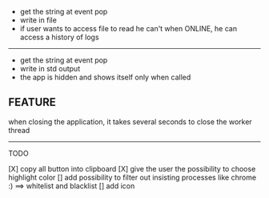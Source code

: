 * get the string at event pop
* write in file
* if user wants to access file to read he can't when ONLINE, he can access a history of logs
-------------------------------------------------------------
* get the string at event pop
* write in std output
* the app is hidden and shows itself only when called

FEATURE
-------------------------------------------------------------
when closing the application, it takes several seconds to close the worker thread

-------------------------------------------------------------
TODO

[X] copy all button into clipboard
[X] give the user the possibility to choose highlight color
[] add possibility to filter out insisting processes like chrome :) ==> whitelist and blacklist
[] add icon